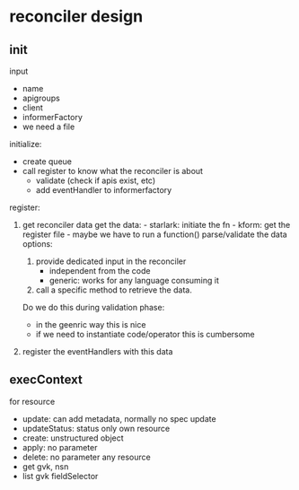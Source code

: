 # reconciler design

## init

input
- name
- apigroups
- client
- informerFactory
- we need a file

initialize:
- create queue
- call register to know what the reconciler is about 
    - validate (check if apis exist, etc)
    - add eventHandler to informerfactory

register:
1. get reconciler data
    get the data:
        - starlark: initiate the fn
        - kform: get the register file
        - maybe we have to run a function()
    parse/validate the data
    options:
    1. provide dedicated input in the reconciler
        - independent from the code
        + generic: works for any language consuming it
    2. call a specific method to retrieve the data.

    Do we do this during validation phase:
    + in the geenric way this is nice
    - if we need to instantiate code/operator this is cumbersome 
2. register the eventHandlers with this data

## execContext

for resource
- update: can add metadata, normally no spec update
- updateStatus: status only
own resource
- create: unstructured object
- apply: no parameter
- delete: no parameter
any resource
- get gvk, nsn
- list gvk fieldSelector